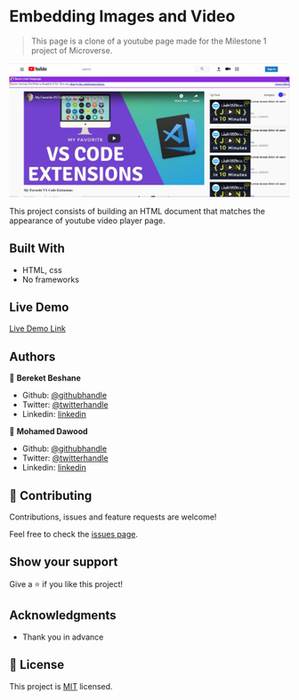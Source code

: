 # Embedding Images and Video

> This page is a clone of a youtube page made for the Milestone 1 project of Microverse.

![screenshot](media/screenshot.JPG)

This project consists of building an HTML document that matches the appearance of youtube video player page.

## Built With

- HTML, css
- No frameworks


## Live Demo

[Live Demo Link](https://rawcdn.githack.com/MohameDawood/Embedding-Images-and-Video/537f85dff34ccde9186407605856abb02a76a1dc/index.html)


## Authors

👤 **Bereket Beshane**

- Github: [@githubhandle](https://github.com/Berabjesus)
- Twitter: [@twitterhandle](https://twitter.com/bereket_ababu_b)
- Linkedin: [linkedin](https://www.linkedin.com/in/bereket-beshane-a1b75a1a9/)

👤 **Mohamed Dawood**

- Github: [@githubhandle](https://github.com/MohameDawood/)
- Twitter: [@twitterhandle](https://twitter.com/Mohamedawood8)
- Linkedin: [linkedin](https://www.linkedin.com/in/mohamedawood/)

## 🤝 Contributing

Contributions, issues and feature requests are welcome!

Feel free to check the [issues page](issues/).

## Show your support

Give a ⭐️ if you like this project!

## Acknowledgments

- Thank you in advance

## 📝 License

This project is [MIT](lic.url) licensed.
